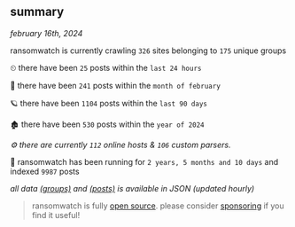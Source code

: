 
## summary
_february 16th, 2024_

ransomwatch is currently crawling `326` sites belonging to `175` unique groups

⏲ there have been `25` posts within the `last 24 hours`

🦈 there have been `241` posts within the `month of february`

🪐 there have been `1104` posts within the `last 90 days`

🏚 there have been `530` posts within the `year of 2024`

_⚙️ there are currently `112` online hosts & `106` custom parsers._

🦕 ransomwatch has been running for `2 years, 5 months and 10 days` and indexed `9987` posts

_all data  [(groups)](http://ransomwhat.telemetry.ltd/groups) and [(posts)](http://ransomwhat.telemetry.ltd/posts) is available in JSON (updated hourly)_

> ransomwatch is fully [open source](https://github.com/joshhighet/ransomwatch#ransomwatch--). please consider [sponsoring](https://github.com/sponsors/joshhighet) if you find it useful!

